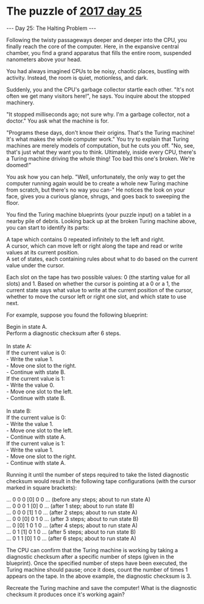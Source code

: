 # The puzzle of [2017 day 25](https://adventofcode.com/2017/day/25)

--- Day 25: The Halting Problem ---

Following the twisty passageways deeper and deeper into the CPU, you finally reach the core of the computer. Here, in the expansive central chamber, you find a grand apparatus that fills the entire room, suspended nanometers above your head.

You had always imagined CPUs to be noisy, chaotic places, bustling with activity. Instead, the room is quiet, motionless, and dark.

Suddenly, you and the CPU's garbage collector startle each other. "It's not often we get  many visitors here!", he says. You inquire about the stopped machinery.

"It stopped milliseconds ago; not sure why. I'm a garbage collector, not a doctor." You ask what the machine is for.

"Programs these days, don't know their origins. That's the Turing machine! It's what makes the whole computer work." You try to explain that Turing machines are merely models of computation, but he cuts you off. "No, see, that's just what they want you to think. Ultimately, inside every CPU, there's a Turing machine driving the whole thing! Too bad this one's broken. We're doomed!"

You ask how you can help. "Well, unfortunately, the only way to get the computer running again would be to create a whole new Turing machine from scratch, but there's no way you can-" He notices the look on your face, gives you a curious glance, shrugs, and goes back to sweeping the floor.

You find the Turing machine blueprints (your puzzle input) on a tablet in a nearby pile of debris. Looking back up at the broken Turing machine above, you can start to identify its parts:

A tape which contains 0 repeated infinitely to the left and right.\
A cursor, which can move left or right along the tape and read or write values at its current position.\
A set of states, each containing rules about what to do based on the current value under the cursor.

Each slot on the tape has two possible values: 0 (the starting value for all slots) and 1. Based on whether the cursor is pointing at a 0 or a 1, the current state says what value to write at the current position of the cursor, whether to move the cursor left or right one slot, and which state to use next.

For example, suppose you found the following blueprint:

Begin in state A.\
Perform a diagnostic checksum after 6 steps.\
\
In state A:\
  If the current value is 0:\
    - Write the value 1.\
    - Move one slot to the right.\
    - Continue with state B.\
  If the current value is 1:\
    - Write the value 0.\
    - Move one slot to the left.\
    - Continue with state B.\
\
In state B:\
  If the current value is 0:\
    - Write the value 1.\
    - Move one slot to the left.\
    - Continue with state A.\
  If the current value is 1:\
    - Write the value 1.\
    - Move one slot to the right.\
    - Continue with state A.

Running it until the number of steps required to take the listed diagnostic checksum would result in the following tape configurations (with the cursor marked in square brackets):

... 0  0  0 [0] 0  0 ... (before any steps; about to run state A)\
... 0  0  0  1 [0] 0 ... (after 1 step;     about to run state B)\
... 0  0  0 [1] 1  0 ... (after 2 steps;    about to run state A)\
... 0  0 [0] 0  1  0 ... (after 3 steps;    about to run state B)\
... 0 [0] 1  0  1  0 ... (after 4 steps;    about to run state A)\
... 0  1 [1] 0  1  0 ... (after 5 steps;    about to run state B)\
... 0  1  1 [0] 1  0 ... (after 6 steps;    about to run state A)

The CPU can confirm that the Turing machine is working by taking a diagnostic checksum after a specific number of steps (given in the blueprint). Once the specified number of steps have been executed, the Turing machine should pause; once it does, count the number of times 1 appears on the tape. In the above example, the diagnostic checksum is 3.

Recreate the Turing machine and save the computer! What is the diagnostic checksum it produces once it's working again?